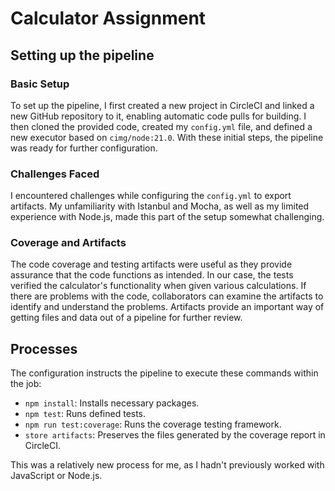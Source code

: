 # Calculator Assignment

## Setting up the pipeline
### Basic Setup
To set up the pipeline, I first created a new project in CircleCI and linked a new GitHub repository to it, enabling automatic code pulls for building. I then cloned the provided code, created my `config.yml` file, and defined a new executor based on `cimg/node:21.0`. With these initial steps, the pipeline was ready for further configuration.

### Challenges Faced
I encountered challenges while configuring the `config.yml` to export artifacts. My unfamiliarity with Istanbul and Mocha, as well as my limited experience with Node.js, made this part of the setup somewhat challenging.

### Coverage and Artifacts
The code coverage and testing artifacts were useful as they provide assurance that the code functions as intended. In our case, the tests verified the calculator's functionality when given various calculations. If there are problems with the code, collaborators can examine the artifacts to identify and understand the problems.
Artifacts provide an important way of getting files and data out of a pipeline for further review.

## Processes
The configuration instructs the pipeline to execute these commands within the job:
- `npm install`: Installs necessary packages.
- `npm test`: Runs defined tests.
- `npm run test:coverage`: Runs the coverage testing framework.
- `store artifacts`: Preserves the files generated by the coverage report in CircleCI.

This was a relatively new process for me, as I hadn't previously worked with JavaScript or Node.js.
